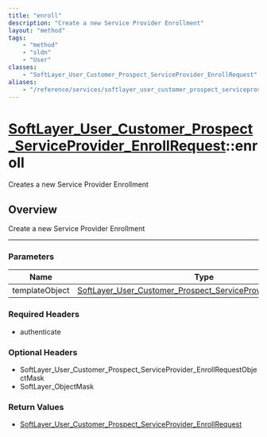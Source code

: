 ```yaml
---
title: "enroll"
description: "Create a new Service Provider Enrollment"
layout: "method"
tags:
    - "method"
    - "sldn"
    - "User"
classes:
    - "SoftLayer_User_Customer_Prospect_ServiceProvider_EnrollRequest"
aliases:
    - "/reference/services/softlayer_user_customer_prospect_serviceprovider_enrollrequest/enroll"
---
```

# [SoftLayer_User_Customer_Prospect_ServiceProvider_EnrollRequest](/reference/services/SoftLayer_User_Customer_Prospect_ServiceProvider_EnrollRequest)::enroll


Creates a new Service Provider Enrollment


## Overview 
Create a new Service Provider Enrollment 

-----

### Parameters 
|Name | Type | Description |
| --- | --- | --- |
|templateObject| <a href='/reference/datatypes/SoftLayer_User_Customer_Prospect_ServiceProvider_EnrollRequest'>SoftLayer_User_Customer_Prospect_ServiceProvider_EnrollRequest </a>| |


### Required Headers
* authenticate


### Optional Headers
* SoftLayer_User_Customer_Prospect_ServiceProvider_EnrollRequestObjectMask
* SoftLayer_ObjectMask

### Return Values
* <a href='/reference/datatypes/SoftLayer_User_Customer_Prospect_ServiceProvider_EnrollRequest'>SoftLayer_User_Customer_Prospect_ServiceProvider_EnrollRequest </a>




